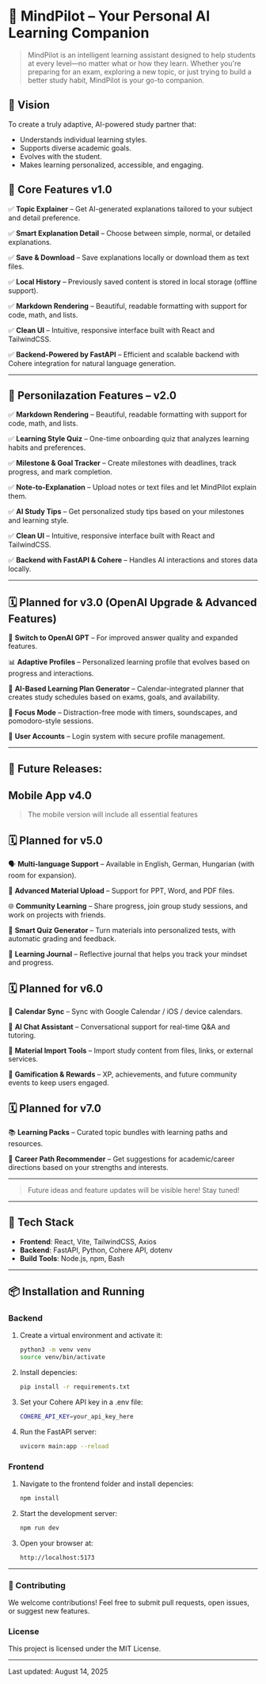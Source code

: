 # 🧠 MindPilot – Your Personal AI Learning Companion

> MindPilot is an intelligent learning assistant designed to help students at every level—no matter what or how they learn. Whether you're preparing for an exam, exploring a new topic, or just trying to build a better study habit, MindPilot is your go-to companion.

## 🚀 Vision

To create a truly adaptive, AI-powered study partner that:
- Understands individual learning styles.
- Supports diverse academic goals.
- Evolves with the student.
- Makes learning personalized, accessible, and engaging.

## 🌟 Core Features **v1.0**

✅ **Topic Explainer** – Get AI-generated explanations tailored to your subject and detail preference.

✅ **Smart Explanation Detail** – Choose between simple, normal, or detailed explanations.

✅ **Save & Download** – Save explanations locally or download them as text files.

✅ **Local History** – Previously saved content is stored in local storage (offline support).

✅ **Markdown Rendering** – Beautiful, readable formatting with support for code, math, and lists.

✅ **Clean UI** – Intuitive, responsive interface built with React and TailwindCSS.

✅ **Backend-Powered by FastAPI** – Efficient and scalable backend with Cohere integration for natural language generation.

---

## 🌟 Personilazation Features – **v2.0**
 
✅ **Markdown Rendering** – Beautiful, readable formatting with support for code, math, and lists.  

✅ **Learning Style Quiz** – One-time onboarding quiz that analyzes learning habits and preferences.  

✅ **Milestone & Goal Tracker** – Create milestones with deadlines, track progress, and mark completion.  

✅ **Note-to-Explanation** – Upload notes or text files and let MindPilot explain them.

✅ **AI Study Tips** – Get personalized study tips based on your milestones and learning style.  

✅ **Clean UI** – Intuitive, responsive interface built with React and TailwindCSS.  

✅ **Backend with FastAPI & Cohere** – Handles AI interactions and stores data locally.  

---

## 🗓 Planned for **v3.0** (OpenAI Upgrade & Advanced Features)

🔄 **Switch to OpenAI GPT** – For improved answer quality and expanded features. 

📊 **Adaptive Profiles** – Personalized learning profile that evolves based on progress and interactions.

🧠 **AI-Based Learning Plan Generator** – Calendar-integrated planner that creates study schedules based on exams, goals, and availability. 
 
🧘 **Focus Mode** – Distraction-free mode with timers, soundscapes, and pomodoro-style sessions.

🔐 **User Accounts** – Login system with secure profile management.

---

## 📱 **Future Releases**:

## Mobile App **v4.0**

> The mobile version will include all essential features

## 🗓 Planned for **v5.0** 

🗣️ **Multi-language Support** – Available in English, German, Hungarian (with room for expansion).

📁 **Advanced Material Upload** – Support for PPT, Word, and PDF files.  

🌐 **Community Learning** – Share progress, join group study sessions, and work on projects with friends.

🧪 **Smart Quiz Generator** – Turn materials into personalized tests, with automatic grading and feedback.

📔 **Learning Journal** – Reflective journal that helps you track your mindset and progress.

## 🗓 Planned for **v6.0**

📅 **Calendar Sync** – Sync with Google Calendar / iOS / device calendars.

💬 **AI Chat Assistant** – Conversational support for real-time Q&A and tutoring.

📁 **Material Import Tools** – Import study content from files, links, or external services.

🎯 **Gamification & Rewards** – XP, achievements, and future community events to keep users engaged.

## 🗓 Planned for **v7.0**

📚 **Learning Packs** – Curated topic bundles with learning paths and resources.

🚀 **Career Path Recommender** – Get suggestions for academic/career directions based on your strengths and interests.

---

> Future ideas and feature updates will be visible here! Stay tuned!

---

## 🧩 Tech Stack

- **Frontend**: React, Vite, TailwindCSS, Axios  
- **Backend**: FastAPI, Python, Cohere API, dotenv  
- **Build Tools**: Node.js, npm, Bash  


---

## 📦 Installation and Running

### Backend

1. Create a virtual environment and activate it:
   ```bash
   python3 -m venv venv
   source venv/bin/activate

2. Install depencies:
    ```bash
    pip install -r requirements.txt
    ```
3. Set your Cohere API key in a .env file:
    ```bash
    COHERE_API_KEY=your_api_key_here
    ```
4. Run the FastAPI server:
    ```bash
    uvicorn main:app --reload
    ```
### Frontend

1. Navigate to the frontend folder and install depencies:
    ```bash 
    npm install
    ```

2. Start the development server:
    ```bash 
    npm run dev
    ```

3. Open your browser at:
    ```bash 
    http://localhost:5173
    ```

---

### 🤝 Contributing

We welcome contributions! Feel free to submit pull requests, open issues, or suggest new features.

### License

This project is licensed under the MIT License.

---

Last updated: August 14, 2025



